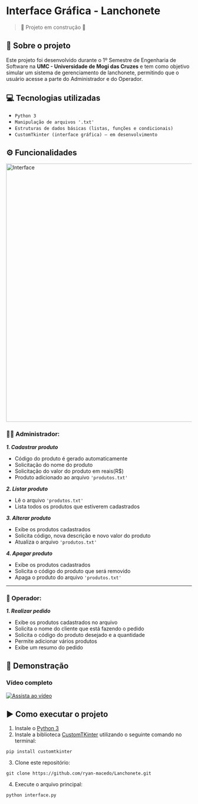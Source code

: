 # Interface Gráfica - Lanchonete

> :construction: Projeto em construção :construction:

## 📌 Sobre o projeto
Este projeto foi desenvolvido durante o 1º Semestre de Engenharia de Software na **UMC - Universidade de Mogi das Cruzes** e tem como objetivo simular um sistema de gerenciamento de lanchonete, 
permitindo que o usuário acesse a parte do Administrador e do Operador.

## 💻 Tecnologias utilizadas
- `Python 3`
- `Manipulação de arquivos '.txt'`
- `Estruturas de dados básicas (listas, funções e condicionais)`
- `CustomTkinter (interface gráfica) – em desenvolvimento`

## ⚙️ Funcionalidades

<img src="https://github.com/user-attachments/assets/02563cca-88d0-4475-bd5a-8301e2feb29e" width=700 alt="Interface">

### 👨‍💼 Administrador:

***1. Cadastrar produto***  
  * Código do produto é gerado automaticamente
  * Solicitação do nome do produto
  * Solicitação do valor do produto em reais(R$)
  * Produto adicionado ao arquivo `'produtos.txt'`

***2. Listar produto***
   * Lê o arquivo `'produtos.txt'`
   * Lista todos os produtos que estiverem cadastrados  
     
***3. Alterar produto***
   * Exibe os produtos cadastrados
   * Solicita código, nova descrição e novo valor do produto
   * Atualiza o arquivo `'produtos.txt'`
     
***4. Apagar produto***
   * Exibe os produtos cadastrados
   * Solicita o código do produto que será removido
   * Apaga o produto do arquivo `'produtos.txt'`

---

### 🛒 Operador:

***1. Realizar pedido***
* Exibe os produtos cadastrados no arquivo
* Solicita o nome do cliente que está fazendo o pedido
* Solicita o código do produto desejado e a quantidade
* Permite adicionar vários produtos
* Exibe um resumo do pedido

## 🎥 Demonstração
### Vídeo completo
[![Assista ao vídeo](https://img.youtube.com/vi/SEU_ID/maxresdefault.jpg)](https://youtu.be/HnyHhEY_Zlg?feature=shared)


## ▶️ Como executar o projeto
1. Instale o [Python 3](https://www.python.org/downloads/)
2. Instale a biblioteca [CustomTKinter](https://customtkinter.tomschimansky.com/documentation/) utilizando o seguinte comando no terminal:
```
pip install customtkinter
```
3. Clone este repositório:
```
git clone https://github.com/ryan-macedo/Lanchonete.git
```
4. Execute o arquivo principal:
```
python interface.py
```
